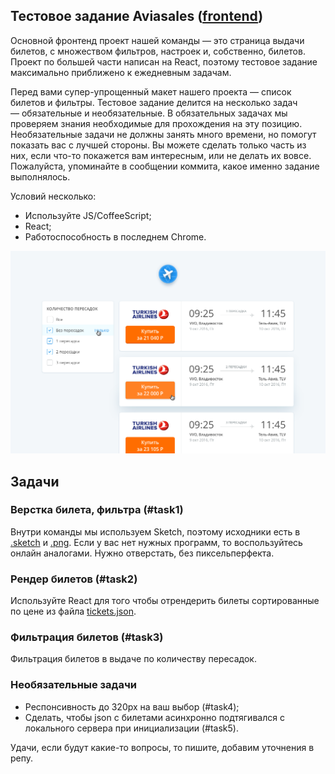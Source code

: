 ## Тестовое задание Aviasales ([frontend](https://aviasales.recruitee.com/o/frontend-developer-js-coffeescript-react%C2%A0redux--aviasalesru))

Основной фронтенд проект нашей команды — это страница выдачи билетов, с множеством фильтров, настроек и, собственно, билетов.
Проект по большей части написан на React, поэтому тестовое задание максимально приближено к ежедневным задачам.
 
Перед вами супер-упрощенный макет нашего проекта — список билетов и фильтры. Тестовое задание делится на несколько задач — обязательные и необязательные. В обязательных задачах мы проверяем знания необходимые для прохождения на эту позицию.
Необязательные задачи не должны занять много времени, но помогут показать вас с лучшей стороны. Вы можете сделать только часть из них, если что-то покажется вам интересным, или не делать их вовсе.
Пожалуйста, упоминайте в сообщении коммита, какое именно задание выполнялось.

Условий несколько:
- Используйте JS/CoffeeScript;
- React;
- Работоспособность в последнем Chrome.

![](search_preview.png?raw=true "")

## Задачи
### Верстка билета, фильтра (#task1)
Внутри команды мы используем Sketch, поэтому исходники есть в [.sketch](./search.sketch) и [.png](./search.png). Если у вас нет нужных программ, то воспользуйтесь онлайн аналогами. Нужно отверстать, без пиксельперфекта.

### Рендер билетов (#task2)
Используйте React для того чтобы отрендерить билеты сортированные по цене из файла [tickets.json](./tickets.json).

### Фильтрация билетов (#task3)
Фильтрация билетов в выдаче по количеству пересадок.

### Необязательные задачи
* Респонсивность до 320px на ваш выбор (#task4);
* Сделать, чтобы json с билетами асинхронно подтягивался с локального сервера при инициализации (#task5).

Удачи, если будут какие-то вопросы, то пишите, добавим уточнения в репу.
